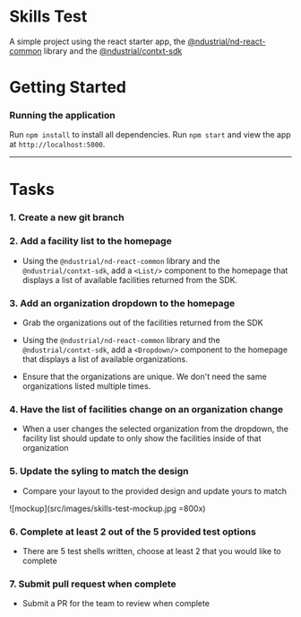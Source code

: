 # Skills Test
A simple project using the react starter app, the [@ndustrial/nd-react-common](https://www.npmjs.com/package/@ndustrial/nd-react-common) library and the [@ndustrial/contxt-sdk](https://github.com/ndustrialio/contxt-sdk-js)

# Getting Started

### Running the application
Run `npm install` to install all dependencies.
Run `npm start` and view the app at `http://localhost:5000`.

---

# Tasks
### 1. Create a new git branch

### 2. Add a facility list to the homepage

- Using the `@ndustrial/nd-react-common` library and the `@ndustrial/contxt-sdk`, add a `<List/>` component to the homepage that displays a list of available facilities returned from the SDK.

### 3. Add an organization dropdown to the homepage
- Grab the organizations out of the facilities returned from the SDK

- Using the `@ndustrial/nd-react-common` library and the `@ndustrial/contxt-sdk`, add a `<Dropdown/>` component to the homepage that displays a list of available organizations.

- Ensure that the organizations are unique. We don't need the same organizations listed multiple times.

### 4. Have the list of facilities change on an organization change
- When a user changes the selected organization from the dropdown, the facility list should update to only show the facilities inside of that organization

### 5. Update the syling to match the design
- Compare your layout to the provided design and update yours to match

![mockup](src/images/skills-test-mockup.jpg =800x)

### 6. Complete at least 2 out of the 5 provided test options
- There are 5 test shells written, choose at least 2 that you would like to complete

### 7. Submit pull request when complete
- Submit a PR for the team to review when complete
